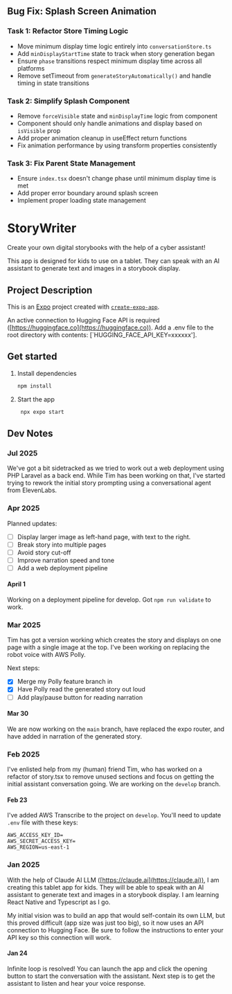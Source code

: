 ## Bug Fix: Splash Screen Animation
### Task 1: Refactor Store Timing Logic
- Move minimum display time logic entirely into `conversationStore.ts`
- Add `minDisplayStartTime` state to track when story generation began
- Ensure `phase` transitions respect minimum display time across all platforms
- Remove setTimeout from `generateStoryAutomatically()` and handle timing in state transitions

### Task 2: Simplify Splash Component
- Remove `forceVisible` state and `minDisplayTime` logic from component
- Component should only handle animations and display based on `isVisible` prop
- Add proper animation cleanup in useEffect return functions
- Fix animation performance by using transform properties consistently

### Task 3: Fix Parent State Management
- Ensure `index.tsx` doesn't change phase until minimum display time is met
- Add proper error boundary around splash screen
- Implement proper loading state management

# StoryWriter

Create your own digital storybooks with the help of a cyber assistant!

This app is designed for kids to use on a tablet. They can speak with an AI assistant to generate text and images in a storybook display.

## Project Description
This is an [Expo](https://expo.dev) project created with [`create-expo-app`](https://www.npmjs.com/package/create-expo-app).

An active connection to Hugging Face API is required ([https://huggingface.co](https://huggingface.co)). Add a .env file to the root directory with contents: [`HUGGING_FACE_API_KEY=xxxxxx'].

## Get started

1. Install dependencies

   ```bash
   npm install
   ```

2. Start the app

   ```bash
    npx expo start
   ```

## Dev Notes

### Jul 2025
We've got a bit sidetracked as we tried to work out a web deployment using PHP Laravel as a back end. While Tim has been working on that, I've started trying to rework the initial story prompting using a conversational agent from ElevenLabs.

### Apr 2025
Planned updates:

- [ ] Display larger image as left-hand page, with text to the right.
- [ ] Break story into multiple pages
- [ ] Avoid story cut-off
- [ ] Improve narration speed and tone
- [ ] Add a web deployment pipeline

#### April 1
Working on a deployment pipeline for develop. Got `npm run validate` to work.

### Mar 2025
Tim has got a version working which creates the story and displays on one page with a single image at the top. I've been working on replacing the robot voice with AWS Polly.

Next steps:

- [x] Merge my Polly feature branch in
- [x] Have Polly read the generated story out loud
- [ ] Add play/pause button for reading narration

#### Mar 30
We are now working on the `main` branch, have replaced the expo router, and have added in narration of the generated story.

### Feb 2025
I've enlisted help from my (human) friend Tim, who has worked on a refactor of story.tsx to remove unused sections and focus on getting the initial assistant conversation going. We are working on the `develop` branch.

#### Feb 23
I've added AWS Transcribe to the project on `develop`. You'll need to update `.env` file with these keys:

```
AWS_ACCESS_KEY_ID=
AWS_SECRET_ACCESS_KEY=
AWS_REGION=us-east-1
```

### Jan 2025
With the help of Claude AI LLM ([https://claude.ai](https://claude.ai)), I am creating this tablet app for kids. They will be able to speak with an AI assistant to generate text and images in a storybook display. I am learning React Native and Typescript as I go.

My initial vision was to build an app that would self-contain its own LLM, but this proved difficult (app size was just too big), so it now uses an API connection to Hugging Face. Be sure to follow the instructions to enter your API key so this connection will work.

#### Jan 24
Infinite loop is resolved! You can launch the app and click the opening button to start the conversation with the assistant.
Next step is to get the assistant to listen and hear your voice response.

